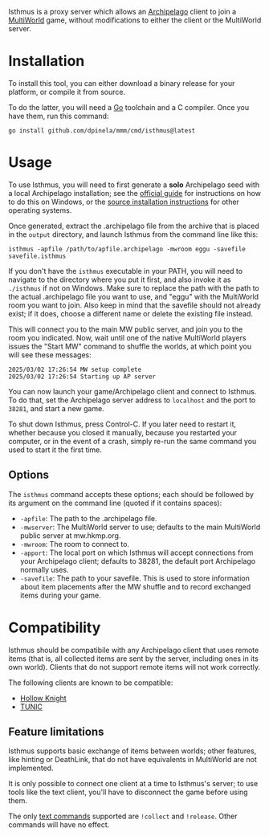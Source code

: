 Isthmus is a proxy server which allows an [Archipelago][] client to join a [MultiWorld][]
game, without modifications to either the client or the MultiWorld server.

[Archipelago]: https://archipelago.gg
[MultiWorld]: https://github.com/Shadudev/HollowKnight.MultiWorld/

# Installation

To install this tool, you can either download a binary release for your platform, or compile it from
source.

To do the latter, you will need a [Go][] toolchain and a C compiler. Once you have them, run this 
command:

    go install github.com/dpinela/mmm/cmd/isthmus@latest

[Go]: https://go.dev

# Usage

To use Isthmus, you will need to first generate a **solo** Archipelago seed with a local Archipelago
installation; see the [official guide][guide] for instructions on how to do this on Windows,
or the [source installation instructions][srcguide] for other operating systems.

Once generated, extract the .archipelago file from the archive that is placed in the `output`
directory, and launch Isthmus from the command line like this:

    isthmus -apfile /path/to/apfile.archipelago -mwroom eggu -savefile savefile.isthmus

If you don't have the `isthmus` executable in your PATH, you will need to navigate to the directory
where you put it first, and also invoke it as `./isthmus` if not on Windows. Make sure to replace
the path with the path to the actual .archipelago file you want to use, and "eggu" with the
MultiWorld room you want to join. Also keep in mind that the savefile should not already exist;
if it does, choose a different name or delete the existing file instead.

This will connect you to the main MW public server, and join you to the room you indicated. Now,
wait until one of the native MultiWorld players issues the "Start MW" command to shuffle the worlds,
at which point you will see these messages:

    2025/03/02 17:26:54 MW setup complete
    2025/03/02 17:26:54 Starting up AP server

You can now launch your game/Archipelago client and connect to Isthmus. To do that, set the
Archipelago server address to `localhost` and the port to `38281`, and start a new game.

To shut down Isthmus, press Control-C. If you later need to restart it, whether because you closed
it manually, because you restarted your computer, or in the event of a crash, simply re-run the
same command you used to start it the first time.

## Options

The `isthmus` command accepts these options; each should be followed by its argument on the command
line (quoted if it contains spaces):

- `-apfile`: The path to the .archipelago file.
- `-mwserver`: The MultiWorld server to use; defaults to the main MultiWorld public server at mw.hkmp.org.
- `-mwroom`: The room to connect to.
- `-apport`: The local port on which Isthmus will accept connections from your Archipelago client;
  defaults to 38281, the default port Archipelago normally uses.
- `-savefile`: The path to your savefile. This is used to store information about item placements
  after the MW shuffle and to record exchanged items during your game.

[guide]: https://archipelago.gg/tutorial/Archipelago/setup/en#archipelago-setup-guide
[srcguide]: https://github.com/ArchipelagoMW/Archipelago/blob/main/docs/running%20from%20source.md

# Compatibility

Isthmus should be compatibile with any Archipelago client that uses remote items
(that is, all collected items are sent by the server, including ones in its own world).
Clients that do not support remote items will not work correctly.

The following clients are known to be compatible:

- [Hollow Knight][hkap]
- [TUNIC][tunc]

[hkap]: https://github.com/ArchipelagoMW-HollowKnight/Archipelago.HollowKnight
[tunc]: https://github.com/silent-destroyer/tunic-randomizer/

## Feature limitations

Isthmus supports basic exchange of items between worlds; other features, like hinting or
DeathLink, that do not have equivalents in MultiWorld are not implemented.

It is only possible to connect one client at a time to Isthmus's server; to use tools like the
text client, you'll have to disconnect the game before using them.

The only [text commands][txt] supported are `!collect` and `!release`. Other commands will have
no effect.

[txt]: https://archipelago.gg/tutorial/Archipelago/commands/en